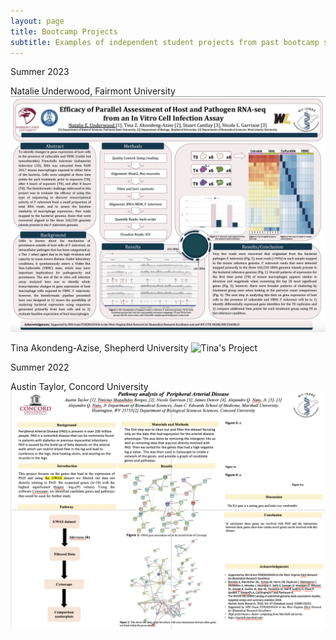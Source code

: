 ```yaml
---
layout: page
title: Bootcamp Projects
subtitle: Examples of independent student projects from past bootcamp sessions.
---
```

Summer 2023

Natalie Underwood, Fairmont University
![Natatlie's Project](/assets/img/NUnderwood.png)

Tina Akondeng-Azise, Shepherd University
![Tina's Project](/assets/img/TAkon.png)

Summer 2022

Austin Taylor, Concord University
![Austin's Project](/assets/img/ATaylor.png)
